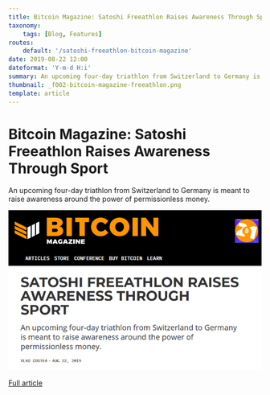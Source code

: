 ```yaml
---
title: Bitcoin Magazine: Satoshi Freeathlon Raises Awareness Through Sport
taxonomy:
    tags: [Blog, Features]
routes:
    default: '/satoshi-freeathlon-bitcoin-magazine'
date: 2019-08-22 12:00
dateformat: 'Y-m-d H:i'
summary: An upcoming four-day triathlon from Switzerland to Germany is meant to raise awareness around Bitcoin.
thumbnail: _f002-bitcoin-magazine-freeathlon.png
template: article
---
```



# Bitcoin Magazine: Satoshi Freeathlon Raises Awareness Through Sport

An upcoming four-day triathlon from Switzerland to Germany is meant to raise awareness around the power of permissionless money.

[![Satoshi Freeathlon on Bitcoin Magazine](_f002-bitcoin-magazine-freeathlon.png)](https://bitcoinmagazine.com/culture/satoshi-freeathlon-raises-awareness-through-sport)

[Full article](https://bitcoinmagazine.com/culture/satoshi-freeathlon-raises-awareness-through-sport)

